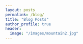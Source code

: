 ```yaml
---
layout: posts
permalink: /blog/
title: "Blog Posts"
author_profile: true
header: 
  image: "/images/mountain2.jpg"
---
```

